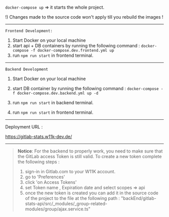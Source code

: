 
`docker-compose up`
=> it starts the whole project. 

!) Changes made to the source code won't apply till you rebuild the images !


---------------------------------------------------------

    Frontend Development:
1) Start Docker on your local machine
2) start api + DB containers by running the following command :
   `docker-compose -f docker-compose.dev.frontend.yml up`
3) run `npm run start` in frontend terminal.


______________________________________________________________________

    Backend Development
1) Start Docker on your local machine
2) start DB container by running the following command : `docker-compose -f docker-compose.dev.backend.yml up -d` 

3) run `npm run start` in backend terminal.
4) run `npm run start` in frontend terminal.



______________________________________________________________________
Deployment URL :

https://gitlab-stats.w11k-dev.de/

______________________________________________________________________

>**Notice**:
>For the backend to properly work, you need to make sure that the GitLab access Token is still valid.
>To create a new token complete the following steps :
>1) sign-in in Gitlab.com to your W11K account.
>2) go to 'Preferences'
>3) click 'on Access Tokens'
>4) set Token name , Expiration date and select scopes => api
>5) once the new token is created you can add it in the source code of the project to the file at the following path :
"backEnd/gitlab-stats-api/src/_modules/_group-related-modules/group/ajax.service.ts"


